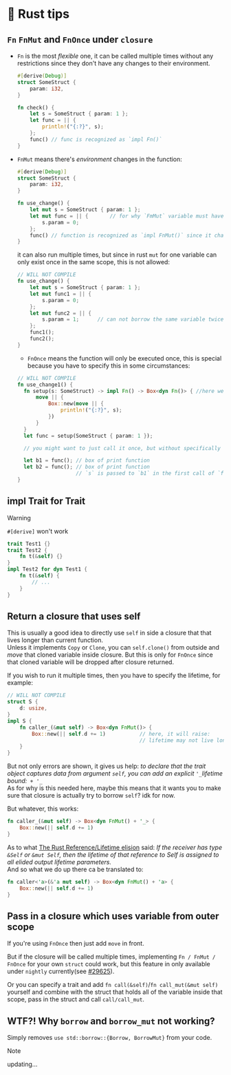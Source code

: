 #  Rust tips

## `Fn` `FnMut` and `FnOnce` under `closure`

- `Fn` is the most _flexible_ one, it can be called multiple times without any restrictions since they don't have any changes to their environment.

  ```rust
  #[derive(Debug)]
  struct SomeStruct {
      param: i32,
  }

  fn check() {
      let s = SomeStruct { param: 1 };
      let func = || {
          println!("{:?}", s);
      };
      func() // func is recognized as `impl Fn()`
  }
  ```

- `FnMut` means there's _environment_ changes in the function:

  ```rust
  #[derive(Debug)]
  struct SomeStruct {
      param: i32,
  }

  fn use_change() {
      let mut s = SomeStruct { param: 1 };
      let mut func = || {       // for why `FmMut` variable must have `mut`, check: https://users.rust-lang.org/t/why-must-closure-variable-be-mut/53583/3
          s.param = 0;
      };
      func() // function is recognized as `impl FnMut()` since it changes `s` in it's environment
  }
  ```

  it can also run multiple times, but since in rust `mut` for one variable can only exist once in the same scope, this is not allowed:

  ```rust
  // WILL NOT COMPILE
  fn use_change() {
      let mut s = SomeStruct { param: 1 };
      let mut func1 = || {
          s.param = 0;
      };
      let mut func2 = || {
          s.param = 1;      // can not borrow the same variable twice which we did here to `s.param`, but you can still change other params under `s`
      };
      func1();
      func2();
  }
  ```

  - `FnOnce` means the function will only be executed once, this is special because you have to specify this in some circumstances:

  ```rust
  // WILL NOT COMPILE
  fn use_change1() {
    fn setup(s: SomeStruct) -> impl Fn() -> Box<dyn Fn()> { //here we use `Fn` not `FnOnce`
        move || {
            Box::new(move || {
                println!("{:?}", s);
            })
        }
    }
    let func = setup(SomeStruct { param: 1 });

    // you might want to just call it once, but without specifically saying it's a `FnOnce`, compiler will assume:

    let b1 = func(); // box of print function
    let b2 = func(); // box of print function
                     // `s` is passed to `b1` in the first call of `func`, there's nothing left for `b2` unless `SomeStruct` implemented `Copy` trait
  }
  ```

## impl Trait for Trait

> [!WARNING]
> `#[derive]` won't work

```rust
trait Test1 {}
trait Test2 {
    fn t(&self) {}
}
impl Test2 for dyn Test1 {
    fn t(&self) {
        // ...
    }
}
```

## Return a closure that uses self

This is usually a good idea to directly use `self` in side a closure that that lives longer than current function.  
Unless it implements `Copy` or `Clone`, you can `self.clone()` from outside and _move_ that cloned variable inside closure.
But this is only for `FnOnce` since that cloned variable will be dropped after closure returned.

If you wish to run it multiple times, then you have to specify the lifetime, for example:

```rust
// WILL NOT COMPILE
struct S {
    d: usize,
}
impl S {
    fn caller_(&mut self) -> Box<dyn FnMut()> {
        Box::new(|| self.d += 1)           // here, it will raise:
                                           // lifetime may not live long enough returning this value requires that `'1` must outlive `'static`
    }
}
```

But not only errors are shown, it gives us help: _to declare that the trait object captures data from argument `self`, you can add an explicit `'_`lifetime bound:` + '_`_  
As for why is this needed here, maybe this means that it wants you to make sure that closure is actually try to borrow `self`? idk for now.

But whatever, this works:

```rust
fn caller_(&mut self) -> Box<dyn FnMut() + '_> {
    Box::new(|| self.d += 1)
}
```

As to what [The Rust Reference/Lifetime elision]() said: _If the receiver has type `&Self` or `&mut Self`, then the lifetime of that reference to Self is assigned to all elided output lifetime parameters._  
And so what we do up there ca be translated to:

```rust
fn caller<'a>(&'a mut self) -> Box<dyn FnMut() + 'a> {
    Box::new(|| self.d += 1)
}
```

## Pass in a closure which uses variable from outer scope

If you're using `FnOnce` then just add `move` in front.

But if the closure will be called multiple times, implementing `Fn / FnMut / FnOnce` for your own `struct` could work, but this feature in only available under `nightly` currently(see [#29625](`https://github.com/rust-lang/rust/issues/29625`])).

Or you can specify a trait and add `fn call(&self)`/`fn call_mut(&mut self)` yourself and combine with the struct that holds all of the variable inside that scope, pass in the struct and call `call/call_mut`.

## WTF?! Why `borrow` and `borrow_mut` not working?

Simply removes `use std::borrow::{Borrow, BorrowMut}` from your code.

> [!NOTE]
> updating...
